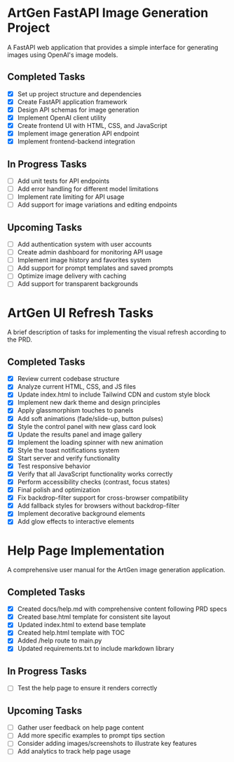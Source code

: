 # ArtGen FastAPI Image Generation Project

A FastAPI web application that provides a simple interface for generating images using OpenAI's image models.

## Completed Tasks
- [x] Set up project structure and dependencies
- [x] Create FastAPI application framework
- [x] Design API schemas for image generation
- [x] Implement OpenAI client utility
- [x] Create frontend UI with HTML, CSS, and JavaScript
- [x] Implement image generation API endpoint
- [x] Implement frontend-backend integration

## In Progress Tasks
- [ ] Add unit tests for API endpoints
- [ ] Add error handling for different model limitations
- [ ] Implement rate limiting for API usage
- [ ] Add support for image variations and editing endpoints

## Upcoming Tasks
- [ ] Add authentication system with user accounts
- [ ] Create admin dashboard for monitoring API usage
- [ ] Implement image history and favorites system
- [ ] Add support for prompt templates and saved prompts
- [ ] Optimize image delivery with caching
- [ ] Add support for transparent backgrounds

# ArtGen UI Refresh Tasks

A brief description of tasks for implementing the visual refresh according to the PRD.

## Completed Tasks
- [x] Review current codebase structure
- [x] Analyze current HTML, CSS, and JS files
- [x] Update index.html to include Tailwind CDN and custom style block
- [x] Implement new dark theme and design principles
- [x] Apply glassmorphism touches to panels
- [x] Add soft animations (fade/slide-up, button pulses)
- [x] Style the control panel with new glass card look
- [x] Update the results panel and image gallery
- [x] Implement the loading spinner with new animation
- [x] Style the toast notifications system
- [x] Start server and verify functionality
- [x] Test responsive behavior
- [x] Verify that all JavaScript functionality works correctly
- [x] Perform accessibility checks (contrast, focus states)
- [x] Final polish and optimization
- [x] Fix backdrop-filter support for cross-browser compatibility
- [x] Add fallback styles for browsers without backdrop-filter
- [x] Implement decorative background elements
- [x] Add glow effects to interactive elements

# Help Page Implementation

A comprehensive user manual for the ArtGen image generation application.

## Completed Tasks
- [x] Created docs/help.md with comprehensive content following PRD specs
- [x] Created base.html template for consistent site layout
- [x] Updated index.html to extend base template
- [x] Created help.html template with TOC
- [x] Added /help route to main.py
- [x] Updated requirements.txt to include markdown library

## In Progress Tasks
- [ ] Test the help page to ensure it renders correctly

## Upcoming Tasks
- [ ] Gather user feedback on help page content
- [ ] Add more specific examples to prompt tips section
- [ ] Consider adding images/screenshots to illustrate key features
- [ ] Add analytics to track help page usage 